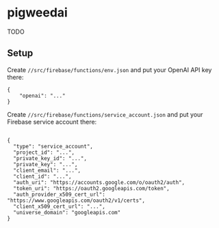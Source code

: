 # pigweedai

TODO

## Setup

Create `//src/firebase/functions/env.json` and put your OpenAI API key there:

```
{
    "openai": "..."
}
```

Create `//src/firebase/functions/service_account.json` and put your Firebase
service account there:

```

{
  "type": "service_account",
  "project_id": "...",
  "private_key_id": "...",
  "private_key": "...",
  "client_email": "...",
  "client_id": "...",
  "auth_uri": "https://accounts.google.com/o/oauth2/auth",
  "token_uri": "https://oauth2.googleapis.com/token",
  "auth_provider_x509_cert_url": "https://www.googleapis.com/oauth2/v1/certs",
  "client_x509_cert_url": "...",
  "universe_domain": "googleapis.com"
}
